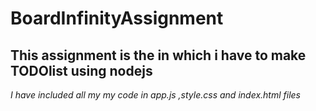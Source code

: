  # BoardInfinityAssignment
 
 ## This assignment is the in which i have to make TODOlist using nodejs



_I have included all my my code in app.js ,style.css and index.html files_




